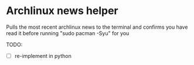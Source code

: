 Archlinux news helper
=====================

Pulls the most recent archlinux news to the terminal and confirms you have read it before running "sudo pacman -Syu" for you


TODO:
- [ ] re-implement in python
